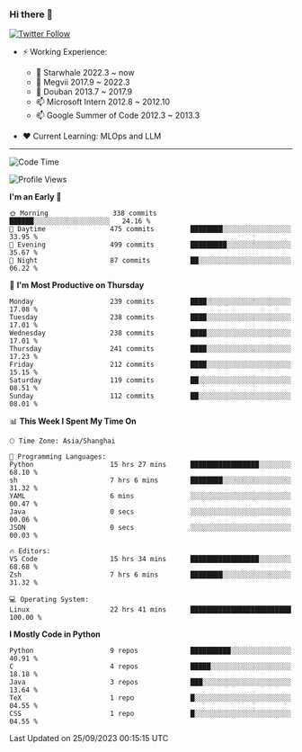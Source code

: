 ### Hi there 👋

[![Twitter Follow](https://img.shields.io/twitter/follow/tianweidut?style=social)](https://twitter.com/tianweidut)

- ⚡ Working Experience:
  - 🔭 Starwhale 2022.3 ~ now
  - 🌱 Megvii 2017.9 ~ 2022.3
  - 🌱 Douban 2013.7 ~ 2017.9
  - 📫 Microsoft Intern 2012.8 ~ 2012.10
  - 📫 Google Summer of Code 2012.3 ~ 2013.3

- ❤️ Current Learning: MLOps and LLM

---
<!--START_SECTION:waka-->
![Code Time](http://img.shields.io/badge/Code%20Time-4%2C525%20hrs%2051%20mins-blue)

![Profile Views](http://img.shields.io/badge/Profile%20Views-0-blue)

**I'm an Early 🐤** 

```text
🌞 Morning                338 commits         ██████░░░░░░░░░░░░░░░░░░░   24.16 % 
🌆 Daytime                475 commits         ████████░░░░░░░░░░░░░░░░░   33.95 % 
🌃 Evening                499 commits         █████████░░░░░░░░░░░░░░░░   35.67 % 
🌙 Night                  87 commits          ██░░░░░░░░░░░░░░░░░░░░░░░   06.22 % 
```
📅 **I'm Most Productive on Thursday** 

```text
Monday                   239 commits         ████░░░░░░░░░░░░░░░░░░░░░   17.08 % 
Tuesday                  238 commits         ████░░░░░░░░░░░░░░░░░░░░░   17.01 % 
Wednesday                238 commits         ████░░░░░░░░░░░░░░░░░░░░░   17.01 % 
Thursday                 241 commits         ████░░░░░░░░░░░░░░░░░░░░░   17.23 % 
Friday                   212 commits         ████░░░░░░░░░░░░░░░░░░░░░   15.15 % 
Saturday                 119 commits         ██░░░░░░░░░░░░░░░░░░░░░░░   08.51 % 
Sunday                   112 commits         ██░░░░░░░░░░░░░░░░░░░░░░░   08.01 % 
```


📊 **This Week I Spent My Time On** 

```text
🕑︎ Time Zone: Asia/Shanghai

💬 Programming Languages: 
Python                   15 hrs 27 mins      █████████████████░░░░░░░░   68.10 % 
sh                       7 hrs 6 mins        ████████░░░░░░░░░░░░░░░░░   31.32 % 
YAML                     6 mins              ░░░░░░░░░░░░░░░░░░░░░░░░░   00.47 % 
Java                     0 secs              ░░░░░░░░░░░░░░░░░░░░░░░░░   00.06 % 
JSON                     0 secs              ░░░░░░░░░░░░░░░░░░░░░░░░░   00.03 % 

🔥 Editors: 
VS Code                  15 hrs 34 mins      █████████████████░░░░░░░░   68.68 % 
Zsh                      7 hrs 6 mins        ████████░░░░░░░░░░░░░░░░░   31.32 % 

💻 Operating System: 
Linux                    22 hrs 41 mins      █████████████████████████   100.00 % 
```

**I Mostly Code in Python** 

```text
Python                   9 repos             ██████████░░░░░░░░░░░░░░░   40.91 % 
C                        4 repos             █████░░░░░░░░░░░░░░░░░░░░   18.18 % 
Java                     3 repos             ███░░░░░░░░░░░░░░░░░░░░░░   13.64 % 
TeX                      1 repo              █░░░░░░░░░░░░░░░░░░░░░░░░   04.55 % 
CSS                      1 repo              █░░░░░░░░░░░░░░░░░░░░░░░░   04.55 % 
```




 Last Updated on 25/09/2023 00:15:15 UTC
<!--END_SECTION:waka-->
